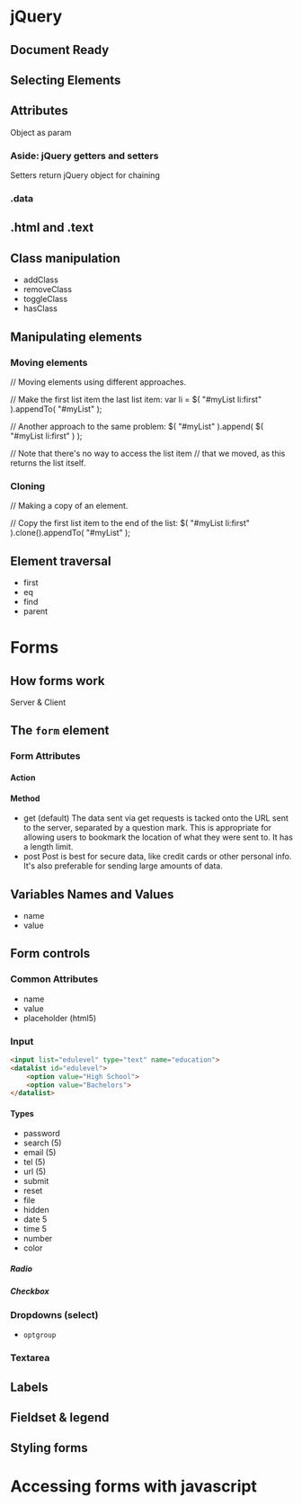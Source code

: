 # jQuery

## Document Ready

## Selecting Elements


## Attributes
Object as param

### Aside: jQuery getters and setters

Setters return jQuery object for chaining

### .data

## .html and .text

## Class manipulation

* addClass
* removeClass
* toggleClass
* hasClass

## Manipulating elements
### Moving elements
// Moving elements using different approaches.
 
// Make the first list item the last list item:
var li = $( "#myList li:first" ).appendTo( "#myList" );
 
// Another approach to the same problem:
$( "#myList" ).append( $( "#myList li:first" ) );
 
// Note that there's no way to access the list item
// that we moved, as this returns the list itself.

### Cloning
// Making a copy of an element.
 
// Copy the first list item to the end of the list:
$( "#myList li:first" ).clone().appendTo( "#myList" );

## Element traversal

* first
* eq
* find
* parent

# Forms

## How forms work
Server & Client
## The `form` element
### Form Attributes
#### Action

#### Method

* get (default)
   The data sent via get requests is tacked onto the URL sent to the server, separated by a question mark. This is appropriate for allowing users to bookmark the location of what they were sent to. It has a length limit.
* post
    Post is best for secure data, like credit cards or other personal info. It's also preferable for sending large amounts of data.

## Variables Names and Values
* name
* value

## Form controls
### Common Attributes
* name
* value
* placeholder (html5)

### Input

```html
<input list="edulevel" type="text" name="education">
<datalist id="edulevel">
    <option value="High School">
    <option value="Bachelors">
</datalist>
```

#### Types

* password
* search (5)
* email (5)
* tel (5)
* url (5)
* submit
* reset
* file
* hidden
* date 5
* time 5
* number
* color

##### Radio
##### Checkbox

### Dropdowns (select)

* `optgroup`

### Textarea

## Labels

## Fieldset & legend

## Styling forms


# Accessing forms with javascript
